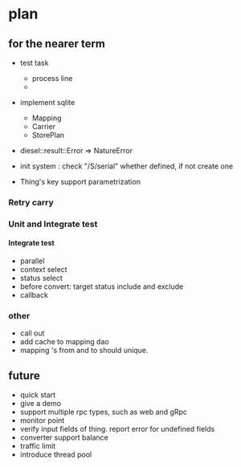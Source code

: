 # plan

## for the nearer term
  
* test task
  * process line
  * 
  
* implement sqlite
  * Mapping
  * Carrier
  * StorePlan
* diesel::result::Error => NatureError
* init system : check "/S/serial" whether defined, if not create one
* Thing's key support parametrization

### Retry carry

### Unit and Integrate test 

#### Integrate test
* parallel
* context select
* status select
* before convert: target status include and exclude
* callback



### other

* call out
* add cache to mapping dao
* mapping 's from and to should unique. 

## future

* quick start
* give a demo
* support multiple rpc types, such as web and gRpc
* monitor point
* verify input fields of thing. report error for undefined fields
* converter support balance
* traffic limit
* introduce thread pool



